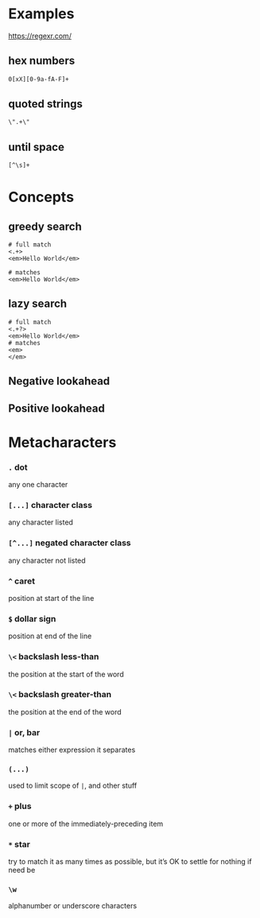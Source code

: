 # Examples

https://regexr.com/

## hex numbers
```bash
0[xX][0-9a-fA-F]+
```

## quoted strings

```bash
\".+\"
```

## until space
```bash
[^\s]+
```

# Concepts
## greedy search
```
# full match
<.+>
<em>Hello World</em>

# matches
<em>Hello World</em>
```

## lazy search
```
# full match
<.+?>
<em>Hello World</em>
# matches
<em>
</em>
```

## Negative lookahead

## Positive lookahead

# Metacharacters

### `.` dot
any one character

### `[...]` character class
any character listed

### `[^...]` negated character class
any character not listed

### `^` caret
position at start of the line

### `$` dollar sign
position at end of the line

### `\<` backslash less-than
the position at the start of the word

### `\<` backslash greater-than
the position at the end of the word

### `|` or, bar
matches either expression it separates

### `(...)`
used to limit scope of `|`, and other stuff

### `+` plus
one or more of the immediately-preceding item

### `*` star
try to match it as many times as possible, but it’s OK to settle for nothing if need be

### `\w`
alphanumber or underscore characters

